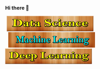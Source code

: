 ### Hi there 👋

<img src="https://github.com/amark720/Amar-kumar/blob/master/ScreenShots/DS.jpg" width=280 height=50 hspace="5">  <img src="https://github.com/amark720/Amar-kumar/blob/master/ScreenShots/ML.jpg" width=280 height=50 hspace="10">  <img src="https://github.com/amark720/Amar-kumar/blob/master/ScreenShots/DL1.jpg" width=280 height=50>
<!--
**amark720/amark720** is a ✨ _special_ ✨ repository because its `README.md` (this file) appears on your GitHub profile.

Here are some ideas to get you started:

- 🔭 I’m currently working on ...
- 🌱 I’m currently learning ...
- 👯 I’m looking to collaborate on ...
- 🤔 I’m looking for help with ...
- 💬 Ask me about ...
- 📫 How to reach me: ...
- 😄 Pronouns: ...
- ⚡ Fun fact: ...
-->
